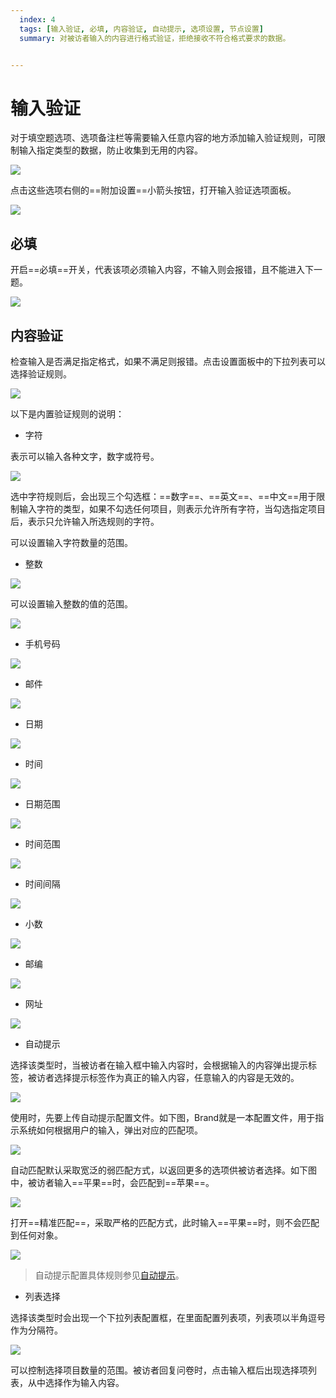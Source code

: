 ```yaml
---
  index: 4
  tags: [输入验证, 必填, 内容验证, 自动提示, 选项设置, 节点设置]
  summary: 对被访者输入的内容进行格式验证，拒绝接收不符合格式要求的数据。


---
```







# 输入验证

对于填空题选项、选项备注栏等需要输入任意内容的地方添加输入验证规则，可限制输入指定类型的数据，防止收集到无用的内容。

<img src='../assets/03optionSetting/04inputValidation/options-button.png'>

点击这些选项右侧的==附加设置==小箭头按钮，打开输入验证选项面板。

<img src='../assets/03optionSetting/04inputValidation/section.png'>

## 必填

开启==必填==开关，代表该项必须输入内容，不输入则会报错，且不能进入下一题。

<img src='../assets/03optionSetting/04inputValidation/require.png'>

## 内容验证

检查输入是否满足指定格式，如果不满足则报错。点击设置面板中的下拉列表可以选择验证规则。

<img src='../assets/03optionSetting/04inputValidation/menu.png'>

以下是内置验证规则的说明：

+ 字符

表示可以输入各种文字，数字或符号。

<img src='../assets/03optionSetting/04inputValidation/character-range.png'>

选中字符规则后，会出现三个勾选框：==数字==、==英文==、==中文==用于限制输入字符的类型，如果不勾选任何项目，则表示允许所有字符，当勾选指定项目后，表示只允许输入所选规则的字符。

可以设置输入字符数量的范围。

+ 整数

<img src='../assets/03optionSetting/04inputValidation/whole-number.png'>

可以设置输入整数的值的范围。

<img src='../assets/03optionSetting/04inputValidation/items-between.png'>

+ 手机号码

<img src='../assets/03optionSetting/04inputValidation/phone-number.png'>

+ 邮件

<img src='../assets/03optionSetting/04inputValidation/email.png'>

+ 日期

<img src='../assets/03optionSetting/04inputValidation/date.png'>

+ 时间

<img src='../assets/03optionSetting/04inputValidation/time.png'>

+ 日期范围

<img src='../assets/03optionSetting/04inputValidation/date-range.png'>

+ 时间范围

<img src='../assets/03optionSetting/04inputValidation/time-range.png'>

+ 时间间隔

<img src='../assets/03optionSetting/04inputValidation/time-span.png'>

+ 小数

<img src='../assets/03optionSetting/04inputValidation/decimal-number.png'>

+ 邮编

<img src='../assets/03optionSetting/04inputValidation/postcode.png'>

+ 网址

<img src='../assets/03optionSetting/04inputValidation/URL.png'>

+ 自动提示

选择该类型时，当被访者在输入框中输入内容时，会根据输入的内容弹出提示标签，被访者选择提示标签作为真正的输入内容，任意输入的内容是无效的。

<img src='../assets/03optionSetting/04inputValidation/auto-hint-section.png'>

使用时，先要上传自动提示配置文件。如下图，Brand就是一本配置文件，用于指示系统如何根据用户的输入，弹出对应的匹配项。

<img src='../assets/03optionSetting/04inputValidation/popup.png'>

自动匹配默认采取宽泛的弱匹配方式，以返回更多的选项供被访者选择。如下图中，被访者输入==平果==时，会匹配到==苹果==。

<img src='../assets/03optionSetting/04inputValidation/default-matching.png'>

打开==精准匹配==，采取严格的匹配方式，此时输入==平果==时，则不会匹配到任何对象。

<img src='../assets/03optionSetting/04inputValidation/precise-matching.png'>

> 自动提示配置具体规则参见[自动提示](../../15advancedOptionSetting/01autoComplete.md)。

+ 列表选择

选择该类型时会出现一个下拉列表配置框，在里面配置列表项，列表项以半角逗号作为分隔符。

<img src='../assets/03optionSetting/04inputValidation/dropdown.png'>

可以控制选择项目数量的范围。被访者回复问卷时，点击输入框后出现选择项列表，从中选择作为输入内容。



